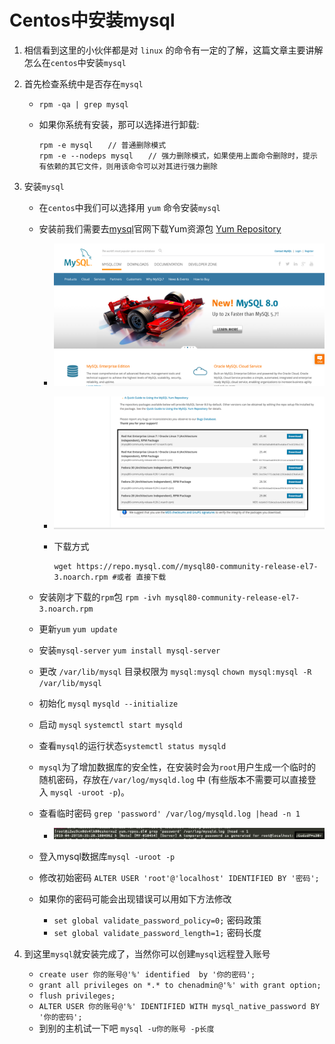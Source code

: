 # Centos中安装mysql

1. 相信看到这里的小伙伴都是对 `linux` 的命令有一定的了解，这篇文章主要讲解怎么在`centos`中安装`mysql`
2. 首先检查系统中是否存在`mysql`  
    + `rpm -qa | grep mysql`
    + 如果你系统有安装，那可以选择进行卸载:  

        ```shell
        rpm -e mysql　　// 普通删除模式  
        rpm -e --nodeps mysql　　// 强力删除模式，如果使用上面命令删除时，提示有依赖的其它文件，则用该命令可以对其进行强力删除
        ```

3. 安装`mysql`
    + 在`centos`中我们可以选择用 `yum` 命令安装`mysql`
    + 安装前我们需要去[mysql](https://www.mysql.com)官网下载Yum资源包 [Yum Repository](https://dev.mysql.com/downloads/repo/yum/)
        + ![mysql_1-w400](media/15770786709771/mysql_1.png)

        + ![mysql_2-w400](media/15770786709771/mysql_2.png)

        + 下载方式  

            ```shell
            wget https://repo.mysql.com//mysql80-community-release-el7-3.noarch.rpm #或者 直接下载 
            ```

    + 安装刚才下载的`rpm`包 `rpm -ivh mysql80-community-release-el7-3.noarch.rpm`
    + 更新`yum` `yum update`
    + 安装`mysql-server` `yum install mysql-server`
    + 更改 `/var/lib/mysql` 目录权限为 `mysql:mysql` `chown mysql:mysql -R /var/lib/mysql`
    + 初始化 `mysql` `mysqld --initialize`
    + 启动 `mysql` `systemctl start mysqld`
    + 查看`mysql`的运行状态`systemctl status mysqld`
    + `mysql`为了增加数据库的安全性，在安装时会为`root`用户生成一个临时的随机密码，存放在`/var/log/mysqld.log` 中 (有些版本不需要可以直接登入 `mysql -uroot -p`)。
    + 查看临时密码 `grep 'password' /var/log/mysqld.log |head -n 1`
        + ![mysql_3](media/15770786709771/mysql_3.png)

    + 登入mysql数据库`mysql -uroot -p`
    + 修改初始密码 `ALTER USER 'root'@'localhost' IDENTIFIED BY '密码';`
    + 如果你的密码可能会出现错误可以用如下方法修改
        + `set global validate_password_policy=0;` 密码政策
        + `set global validate_password_length=1;` 密码长度

4. 到这里`mysql`就安装完成了，当然你可以创建`mysql`远程登入账号
    + `create user 你的账号@'%' identified  by '你的密码';`
    + `grant all privileges on *.* to chenadmin@'%' with grant option;`
    + `flush privileges;`
    + `ALTER USER 你的账号@'%' IDENTIFIED WITH mysql_native_password BY '你的密码';`
    + 到别的主机试一下吧 `mysql -u你的账号 -p长度`
